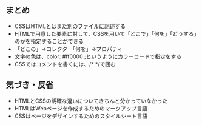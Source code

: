 ## まとめ
- CSSはHTMLとはまた別のファイルに記述する
- HTMLで用意した要素に対して、CSSを用いて「どこで」「何を」「どうする」のかを指定することができる
- 「どこの」→コレクタ　「何を」→プロパティ
- 文字の色は、color: #ff0000 ;というようにカラーコードで指定をする
- CSSではコメントを書くには、/* */で囲む

## 気づき・反省
- HTMLとCSSの明確な違いについてきちんと分かっていなかった
- HTMLはWebページを作成するためのマークアップ言語
- CSSはページをデザインするためのスタイルシート言語

